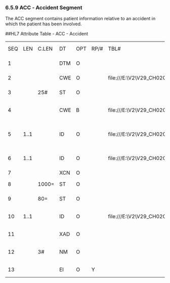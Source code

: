 ### 6.5.9 ACC ‑ Accident Segment

The ACC segment contains patient information relative to an accident in which the patient has been involved.

##HL7 Attribute Table _-_ ACC - Accident

|     |     |     |     |     |     |     |     |     |
| --- | --- | --- | --- | --- | --- | --- | --- | --- |
| SEQ | LEN | C.LEN | DT | OPT | RP/# | TBL# | ITEM# | ELEMENT NAME |
| 1 |  |  | DTM | O |  |  | 00527 | Accident Date/Time |
| 2 |  |  | CWE | O |  | file:///E:\V2\V29_CH02C_Tables.docx#HL70050[0050] | 00528 | Accident Code |
| 3 |  | 25# | ST | O |  |  | 00529 | Accident Location |
| 4 |  |  | CWE | B |  | file:///E:\V2\V29_CH02C_Tables.docx#HL70347[0347] | 00812 | Auto Accident State |
| 5 | 1..1 |  | ID | O |  | file:///E:\V2\V29_CH02C_Tables.docx#HL70136[0136] | 00813 | Accident Job Related Indicator |
| 6 | 1..1 |  | ID | O |  | file:///E:\V2\V29_CH02C_Tables.docx#HL70136[0136] | 00814 | Accident Death Indicator |
| 7 |  |  | XCN | O |  |  | 00224 | Entered By |
| 8 |  | 1000= | ST | O |  |  | 01503 | Accident Description |
| 9 |  | 80= | ST | O |  |  | 01504 | Brought In By |
| 10 | 1..1 |  | ID | O |  | file:///E:\V2\V29_CH02C_Tables.docx#HL70136[0136] | 01505 | Police Notified Indicator |
| 11 |  |  | XAD | O |  |  | 01853 | Accident Address |
| 12 |  | 3# | NM | O |  |  | 02374 | Degree of patient liability |
| 13 |  |  | EI | O | Y |  | 03338 | Accident Identifier |
